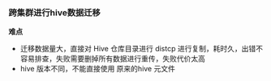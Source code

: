 ### 跨集群进行hive数据迁移



**难点**

- 迁移数据量大，直接对 Hive 仓库目录进行 distcp 进行复制，耗时久，出错不容易排查，失败需要删掉所有数据进行重传，失败代价太高
- hive 版本不同，不能直接使用 原来的hive 元文件



